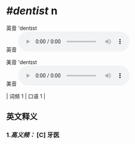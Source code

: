 # ***\#dentist*** n
英音 'dentɪst  
英音
<audio src="./media/dentist-B.aac" controls="controls"></audio>

美音 'dentɪst  
美音
<audio src="./media/dentist.aac" controls="controls"></audio>



| 词频 1 | 口语 1 |  

英文释义
---
### 1.*高义频：* **[C] 牙医**  


